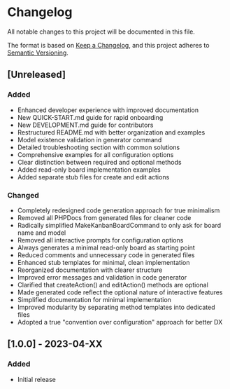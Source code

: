 # Changelog

All notable changes to this project will be documented in this file.

The format is based on [Keep a Changelog](https://keepachangelog.com/en/1.0.0/),
and this project adheres to [Semantic Versioning](https://semver.org/spec/v2.0.0.html).

## [Unreleased]

### Added
- Enhanced developer experience with improved documentation
- New QUICK-START.md guide for rapid onboarding
- New DEVELOPMENT.md guide for contributors
- Restructured README.md with better organization and examples
- Model existence validation in generator command
- Detailed troubleshooting section with common solutions
- Comprehensive examples for all configuration options
- Clear distinction between required and optional methods
- Added read-only board implementation examples
- Added separate stub files for create and edit actions

### Changed
- Completely redesigned code generation approach for true minimalism
- Removed all PHPDocs from generated files for cleaner code
- Radically simplified MakeKanbanBoardCommand to only ask for board name and model
- Removed all interactive prompts for configuration options
- Always generates a minimal read-only board as starting point
- Reduced comments and unnecessary code in generated files
- Enhanced stub templates for minimal, clean implementation
- Reorganized documentation with clearer structure
- Improved error messages and validation in code generator
- Clarified that createAction() and editAction() methods are optional
- Made generated code reflect the optional nature of interactive features
- Simplified documentation for minimal implementation
- Improved modularity by separating method templates into dedicated files
- Adopted a true "convention over configuration" approach for better DX

## [1.0.0] - 2023-04-XX

### Added
- Initial release
